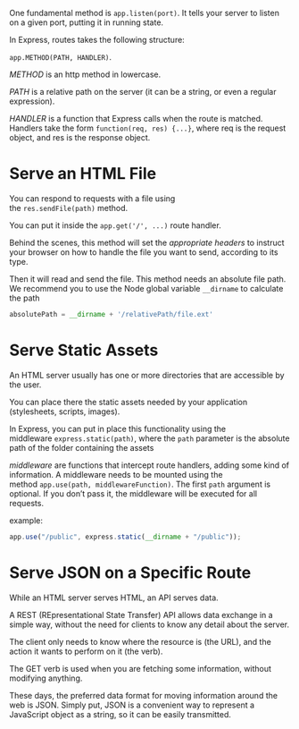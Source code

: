 
One fundamental method is `app.listen(port)`. It tells your server to listen on a given port, putting it in running state.

In Express, routes takes the following structure:

`app.METHOD(PATH, HANDLER)`. 

*METHOD* is an http method in lowercase.

*PATH* is a relative path on the server (it can be a string, or even a regular expression). 

*HANDLER* is a function that Express calls when the route is matched. Handlers take the form `function(req, res) {...}`, where req is the request object, and res is the response object.

# Serve an HTML File

You can respond to requests with a file using the `res.sendFile(path)` method.

You can put it inside the `app.get('/', ...)` route handler.

Behind the scenes, this method will set the *appropriate headers* to instruct your browser on how to handle the file you want to send, according to its type.

Then it will read and send the file. This method needs an absolute file path. We recommend you to use the Node global variable `__dirname` to calculate the path

```js
absolutePath = __dirname + '/relativePath/file.ext'
```


# Serve Static Assets

An HTML server usually has one or more directories that are accessible by the user.

You can place there the static assets needed by your application (stylesheets, scripts, images).

In Express, you can put in place this functionality using the middleware `express.static(path)`, where the `path` parameter is the absolute path of the folder containing the assets

*middleware* are functions that intercept route handlers, adding some kind of information. A middleware needs to be mounted using the method `app.use(path, middlewareFunction)`. The first `path` argument is optional. If you don’t pass it, the middleware will be executed for all requests.

example: 
```js
app.use("/public", express.static(__dirname + "/public"));
```

# Serve JSON on a Specific Route

While an HTML server serves HTML, an API serves data.

A REST (REpresentational State Transfer) API allows data exchange in a simple way, without the need for clients to know any detail about the server.

The client only needs to know where the resource is (the URL), and the action it wants to perform on it (the verb).

The GET verb is used when you are fetching some information, without modifying anything. 

These days, the preferred data format for moving information around the web is JSON. Simply put, JSON is a convenient way to represent a JavaScript object as a string, so it can be easily transmitted.